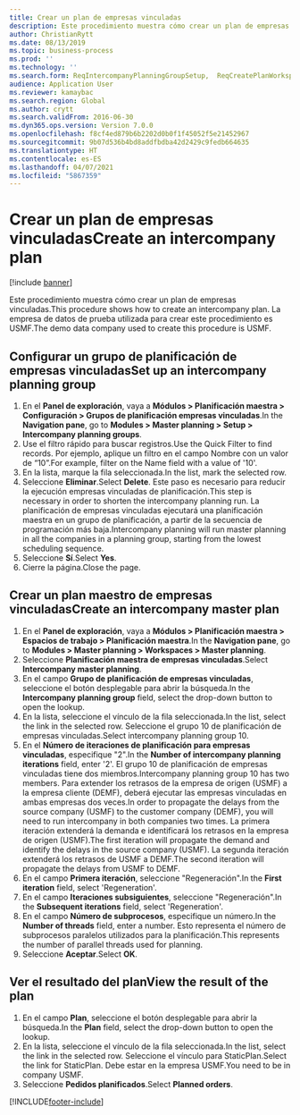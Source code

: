 ```yaml
---
title: Crear un plan de empresas vinculadas
description: Este procedimiento muestra cómo crear un plan de empresas vinculadas.
author: ChristianRytt
ms.date: 08/13/2019
ms.topic: business-process
ms.prod: ''
ms.technology: ''
ms.search.form: ReqIntercompanyPlanningGroupSetup,  ReqCreatePlanWorkspace
audience: Application User
ms.reviewer: kamaybac
ms.search.region: Global
ms.author: crytt
ms.search.validFrom: 2016-06-30
ms.dyn365.ops.version: Version 7.0.0
ms.openlocfilehash: f8cf4ed879b6b2202d0b0f1f45052f5e21452967
ms.sourcegitcommit: 9b07d536b4bd8addfbdba42d2429c9fedb664635
ms.translationtype: HT
ms.contentlocale: es-ES
ms.lasthandoff: 04/07/2021
ms.locfileid: "5867359"
---
```

# <a name="create-an-intercompany-plan"></a><span data-ttu-id="79cc1-103">Crear un plan de empresas vinculadas</span><span class="sxs-lookup"><span data-stu-id="79cc1-103">Create an intercompany plan</span></span>

[!include [banner](../../includes/banner.md)]

<span data-ttu-id="79cc1-104">Este procedimiento muestra cómo crear un plan de empresas vinculadas.</span><span class="sxs-lookup"><span data-stu-id="79cc1-104">This procedure shows how to create an intercompany plan.</span></span> <span data-ttu-id="79cc1-105">La empresa de datos de prueba utilizada para crear este procedimiento es USMF.</span><span class="sxs-lookup"><span data-stu-id="79cc1-105">The demo data company used to create this procedure is USMF.</span></span>

## <a name="set-up-an-intercompany-planning-group"></a><span data-ttu-id="79cc1-106">Configurar un grupo de planificación de empresas vinculadas</span><span class="sxs-lookup"><span data-stu-id="79cc1-106">Set up an intercompany planning group</span></span>

1. <span data-ttu-id="79cc1-107">En el **Panel de exploración**, vaya a **Módulos > Planificación maestra > Configuración > Grupos de planificación empresas vinculadas**.</span><span class="sxs-lookup"><span data-stu-id="79cc1-107">In the **Navigation pane**, go to **Modules > Master planning > Setup > Intercompany planning groups**.</span></span>
2. <span data-ttu-id="79cc1-108">Use el filtro rápido para buscar registros.</span><span class="sxs-lookup"><span data-stu-id="79cc1-108">Use the Quick Filter to find records.</span></span> <span data-ttu-id="79cc1-109">Por ejemplo, aplique un filtro en el campo Nombre con un valor de “10”.</span><span class="sxs-lookup"><span data-stu-id="79cc1-109">For example, filter on the Name field with a value of '10'.</span></span>
3. <span data-ttu-id="79cc1-110">En la lista, marque la fila seleccionada.</span><span class="sxs-lookup"><span data-stu-id="79cc1-110">In the list, mark the selected row.</span></span>
4. <span data-ttu-id="79cc1-111">Seleccione **Eliminar**.</span><span class="sxs-lookup"><span data-stu-id="79cc1-111">Select **Delete**.</span></span> <span data-ttu-id="79cc1-112">Este paso es necesario para reducir la ejecución empresas vinculadas de planificación.</span><span class="sxs-lookup"><span data-stu-id="79cc1-112">This step is necessary in order to shorten the intercompany planning run.</span></span>   <span data-ttu-id="79cc1-113">La planificación de empresas vinculadas ejecutará una planificación maestra en un grupo de planificación, a partir de la secuencia de programación más baja.</span><span class="sxs-lookup"><span data-stu-id="79cc1-113">Intercompany planning will run master planning in all the companies in a planning group, starting from the lowest scheduling sequence.</span></span>  
5. <span data-ttu-id="79cc1-114">Seleccione **Sí**.</span><span class="sxs-lookup"><span data-stu-id="79cc1-114">Select **Yes**.</span></span>
6. <span data-ttu-id="79cc1-115">Cierre la página.</span><span class="sxs-lookup"><span data-stu-id="79cc1-115">Close the page.</span></span>

## <a name="create-an-intercompany-master-plan"></a><span data-ttu-id="79cc1-116">Crear un plan maestro de empresas vinculadas</span><span class="sxs-lookup"><span data-stu-id="79cc1-116">Create an intercompany master plan</span></span>

1. <span data-ttu-id="79cc1-117">En el **Panel de exploración**, vaya a **Módulos > Planificación maestra > Espacios de trabajo > Planificación maestra**.</span><span class="sxs-lookup"><span data-stu-id="79cc1-117">In the **Navigation pane**, go to **Modules > Master planning > Workspaces > Master planning**.</span></span>
2. <span data-ttu-id="79cc1-118">Seleccione **Planificación maestra de empresas vinculadas**.</span><span class="sxs-lookup"><span data-stu-id="79cc1-118">Select **Intercompany master planning**.</span></span>  
3. <span data-ttu-id="79cc1-119">En el campo **Grupo de planificación de empresas vinculadas**, seleccione el botón desplegable para abrir la búsqueda.</span><span class="sxs-lookup"><span data-stu-id="79cc1-119">In the **Intercompany planning group** field, select the drop-down button to open the lookup.</span></span>
4. <span data-ttu-id="79cc1-120">En la lista, seleccione el vínculo de la fila seleccionada.</span><span class="sxs-lookup"><span data-stu-id="79cc1-120">In the list, select the link in the selected row.</span></span> <span data-ttu-id="79cc1-121">Seleccione el grupo 10 de planificación de empresas vinculadas.</span><span class="sxs-lookup"><span data-stu-id="79cc1-121">Select intercompany planning group 10.</span></span>  
5. <span data-ttu-id="79cc1-122">En el **Número de iteraciones de planificación para empresas vinculadas**, especifique "2".</span><span class="sxs-lookup"><span data-stu-id="79cc1-122">In the **Number of intercompany planning iterations** field, enter '2'.</span></span> <span data-ttu-id="79cc1-123">El grupo 10 de planificación de empresas vinculadas tiene dos miembros.</span><span class="sxs-lookup"><span data-stu-id="79cc1-123">Intercompany planning group 10 has two members.</span></span> <span data-ttu-id="79cc1-124">Para extender los retrasos de la empresa de origen (USMF) a la empresa cliente (DEMF), deberá ejecutar las empresas vinculadas en ambas empresas dos veces.</span><span class="sxs-lookup"><span data-stu-id="79cc1-124">In order to propagate the delays from the source company (USMF) to the customer company (DEMF), you will need to run intercompany in both companies two times.</span></span> <span data-ttu-id="79cc1-125">La primera iteración extenderá la demanda e identificará los retrasos en la empresa de origen (USMF).</span><span class="sxs-lookup"><span data-stu-id="79cc1-125">The first iteration will propagate the demand and identify the delays in the source company (USMF).</span></span> <span data-ttu-id="79cc1-126">La segunda iteración extenderá los retrasos de USMF a DEMF.</span><span class="sxs-lookup"><span data-stu-id="79cc1-126">The second iteration will propagate the delays from USMF to DEMF.</span></span>  
6. <span data-ttu-id="79cc1-127">En el campo **Primera iteración**, seleccione "Regeneración".</span><span class="sxs-lookup"><span data-stu-id="79cc1-127">In the **First iteration** field, select 'Regeneration'.</span></span>
7. <span data-ttu-id="79cc1-128">En el campo **Iteraciones subsiguientes**, seleccione "Regeneración".</span><span class="sxs-lookup"><span data-stu-id="79cc1-128">In the **Subsequent iterations** field, select 'Regeneration'.</span></span>
8. <span data-ttu-id="79cc1-129">En el campo **Número de subprocesos**, especifique un número.</span><span class="sxs-lookup"><span data-stu-id="79cc1-129">In the **Number of threads** field, enter a number.</span></span> <span data-ttu-id="79cc1-130">Esto representa el número de subprocesos paralelos utilizados para la planificación.</span><span class="sxs-lookup"><span data-stu-id="79cc1-130">This represents the number of parallel threads used for planning.</span></span>  
9. <span data-ttu-id="79cc1-131">Seleccione **Aceptar**.</span><span class="sxs-lookup"><span data-stu-id="79cc1-131">Select **OK**.</span></span>

## <a name="view-the-result-of-the-plan"></a><span data-ttu-id="79cc1-132">Ver el resultado del plan</span><span class="sxs-lookup"><span data-stu-id="79cc1-132">View the result of the plan</span></span>

1. <span data-ttu-id="79cc1-133">En el campo **Plan**, seleccione el botón desplegable para abrir la búsqueda.</span><span class="sxs-lookup"><span data-stu-id="79cc1-133">In the **Plan** field, select the drop-down button to open the lookup.</span></span>
2. <span data-ttu-id="79cc1-134">En la lista, seleccione el vínculo de la fila seleccionada.</span><span class="sxs-lookup"><span data-stu-id="79cc1-134">In the list, select the link in the selected row.</span></span> <span data-ttu-id="79cc1-135">Seleccione el vínculo para StaticPlan.</span><span class="sxs-lookup"><span data-stu-id="79cc1-135">Select the link for StaticPlan.</span></span> <span data-ttu-id="79cc1-136">Debe estar en la empresa USMF.</span><span class="sxs-lookup"><span data-stu-id="79cc1-136">You need to be in company USMF.</span></span>  
3. <span data-ttu-id="79cc1-137">Seleccione **Pedidos planificados**.</span><span class="sxs-lookup"><span data-stu-id="79cc1-137">Select **Planned orders**.</span></span>



[!INCLUDE[footer-include](../../../includes/footer-banner.md)]